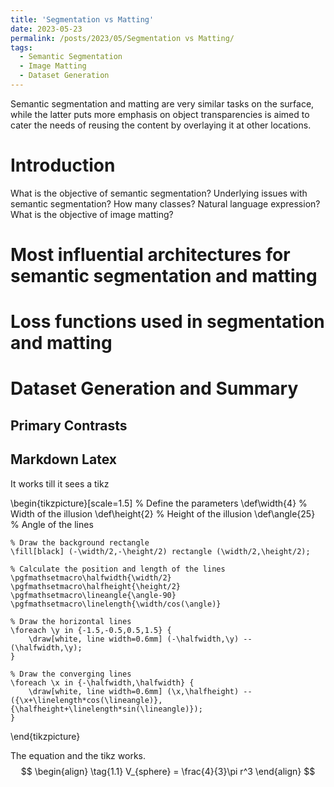 ```yaml
---
title: 'Segmentation vs Matting'
date: 2023-05-23
permalink: /posts/2023/05/Segmentation vs Matting/
tags:
  - Semantic Segmentation
  - Image Matting
  - Dataset Generation
---
```


Semantic segmentation and matting are very similar tasks on the surface, while the latter puts more emphasis on object transparencies is aimed to cater the needs of reusing the content by overlaying it at other locations.

Introduction
======
What is the objective of semantic segmentation?
Underlying issues with semantic segmentation? How many classes? Natural language expression?
What is the objective of image matting?

Most influential architectures for semantic segmentation and matting
======

Loss functions used in segmentation and matting
======

Dataset Generation and Summary
======

Primary Contrasts
------

Markdown Latex
------

It works till it sees a tikz


\begin{tikzpicture}[scale=1.5]
    % Define the parameters
    \def\width{4} % Width of the illusion
    \def\height{2} % Height of the illusion
    \def\angle{25} % Angle of the lines
    
    % Draw the background rectangle
    \fill[black] (-\width/2,-\height/2) rectangle (\width/2,\height/2);
    
    % Calculate the position and length of the lines
    \pgfmathsetmacro\halfwidth{\width/2}
    \pgfmathsetmacro\halfheight{\height/2}
    \pgfmathsetmacro\lineangle{\angle-90}
    \pgfmathsetmacro\linelength{\width/cos(\angle)}
    
    % Draw the horizontal lines
    \foreach \y in {-1.5,-0.5,0.5,1.5} {
        \draw[white, line width=0.6mm] (-\halfwidth,\y) -- (\halfwidth,\y);
    }
    
    % Draw the converging lines
    \foreach \x in {-\halfwidth,\halfwidth} {
        \draw[white, line width=0.6mm] (\x,\halfheight) -- ({\x+\linelength*cos(\lineangle)},{\halfheight+\linelength*sin(\lineangle)});
    }
\end{tikzpicture}



The equation and the tikz works.
$$
\begin{align}
  \tag{1.1}
  V_{sphere} = \frac{4}{3}\pi r^3
\end{align}
$$
